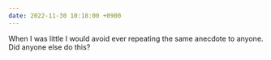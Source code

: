 ```yaml
---
date: 2022-11-30 10:18:00 +0900
---
```


When I was little I would avoid ever repeating the same anecdote to anyone. Did anyone else do this?
